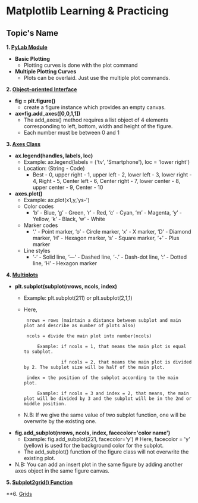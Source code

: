 # Matplotlib Learning & Practicing

## Topic's Name 

**1. [PyLab Module](https://www.tutorialspoint.com/matplotlib/matplotlib_pylab_module.htm)**
  * **Basic Plotting**
    * Plotting curves is done with the plot command
  * **Multiple Plotting Curves**
    * Plots can be overlaid. Just use the multiple plot commands.
  
**2. [Object-oriented Interface](https://www.tutorialspoint.com/matplotlib/matplotlib_object_oriented_interface.htm)**
  * **fig = plt.figure()**
    * create a figure instance which provides an empty canvas.
  * **ax=fig.add_axes([0,0,1,1])**
    * The add_axes() method requires a list object of 4 elements corresponding to left, bottom, width and height of the figure. 
    * Each number must be between 0 and 1
  
**3. [Axes Class](https://www.tutorialspoint.com/matplotlib/matplotlib_axes_class.htm)**
  * **ax.legend(handles, labels, loc)**
    * Example: ax.legend(labels = ('tv', 'Smartphone'), loc = 'lower right')
    * Location: (String - Code)
      * Best - 0, upper right	- 1, upper left	- 2, lower left	- 3, lower right - 4, Right	- 5, Center left	- 6, Center right	- 7, lower center	- 8, upper center -	9, Center -	10
  * **axes.plot()**
    * Example: ax.plot(x1,y,'ys-')
    * Color codes
      * ‘b’	- Blue, ‘g’	- Green, ‘r’ -	Red, ‘c’ -	Cyan, ‘m’ -	Magenta, ‘y’	- Yellow, ‘k’ -	Black, ‘w’ -	White
    * Marker codes
      * ‘.’	- Point marker, ‘o’ -	Circle marker, ‘x’ -	X marker, ‘D’ -	Diamond marker, ‘H’	- Hexagon marker, ‘s’ -	Square marker, ‘+’ -	Plus marker
    * Line styles
      * ‘-‘	- Solid line, ‘—‘ -	Dashed line, ‘-.’ -	Dash-dot line, ‘:’ -	Dotted line, ‘H’ -	Hexagon marker

 **4. [Multiplots](https://www.tutorialspoint.com/matplotlib/matplotlib_multiplots.htm)**
  * **plt.subplot(subplot(nrows, ncols, index)**
    * Example: 
         plt.subplot(211) or plt.subplot(2,1,1)
    * Here, 
           
           nrows = rows (maintain a distance between subplot and main plot and describe as number of plots also)
    
           ncols = divide the main plot into number(ncols)
           
               Example: if ncols = 1, that means the main plot is equal to subplot.
               
                        if ncols = 2, that means the main plot is divided by 2. The subplot size will be half of the main plot.
                        
           index = the position of the subplot according to the main plot.
           
               Example: if ncols = 3 and index = 2, that means, the main plot will be divided by 3 and the subplot will be in the 2nd or middle position.
               
    * N.B: If we give the same value of two subplot function, one will be overwrite by the existing one.
 * **fig.add_subplot(nrows, ncols, index, facecolor='color name')**
   * Example:
        fig.add_subplot(221, facecolor='y')   # Here, facecolor = 'y' (yellow) is used for the background color for the subplot.
   * The add_subplot() function of the figure class will not overwrite the existing plot.
 * N.B: You can add an insert plot in the same figure by adding another axes object in the same figure canvas.
  
 **5. [Subplot2grid() Function](https://www.tutorialspoint.com/matplotlib/matplotlib_subplot2grid_function.htm)**
 
 **6. [Grids](https://www.tutorialspoint.com/matplotlib/matplotlib_grids.htm)
